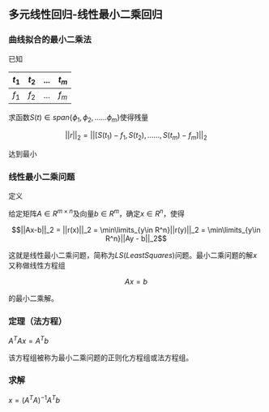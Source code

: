 ## 多元线性回归-线性最小二乘回归
### 曲线拟合的最小二乘法

已知

| $t_1$ | $t_2$ | ...  | $t_m$ |
| :---: | :---: | :--: | :---: |
| $f_1$ | $f_2$ | ...  | $f_m$ |

求函数$S(t)\in span\{\phi_1, \phi_2, ......\phi_m \}$使得残量

$$||r||_2 = || [ S(t_1) - f_1, S(t_2),......,S(t_m) - f_m ] ||_2$$

达到最小

### 线性最小二乘问题

定义

给定矩阵$A\in R^{m\times n}$及向量$b\in R^m$，确定$x\in R^n$，使得

$$||Ax-b||_2 = ||r(x)||_2 = \min\limits_{y\in R^n}||r(y)||_2 = \min\limits_{y\in R^n}||Ay - b||_2$$

这就是线性最小二乘问题，简称为$LS(Least Squares)$问题。最小二乘问题的解$x$又称做线性方程组

$$Ax = b$$

的最小二乘解。

### 定理（法方程）

$A^TAx = A^Tb$

该方程组被称为最小二乘问题的正则化方程组或法方程组。

### 求解

$x = (A^TA)^{-1}A^Tb$